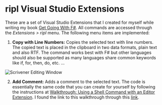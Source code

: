 # ripl Visual Studio Extensions

These are a set of Visual Studio Extensions that I created for myself while writing my book [Get Going With F#](https://github.com/rchandrashekara/get-going-with-fsharp). All commands are accessed through the _Extensions > ripl_ menu. The following menu items are implemented:

1. **Copy with Line Numbers:** Copies the selected text with line numbers. The copied text is placed in the clipboard in two data formats, plain text and also RTF. The command works best with F# but other languages should also be supported as many languages share common keywords like if, for, then, do, etc. ...

![Scrivener Editing Window](https://github.com/rchandrashekara/riplVisualStudioExtensions/blob/main/LineNumbers.jpg "Scrivener Editing Window")

2. **Add Comment:** Adds a comment to the selected text. The code is essentially the same code that you can create for yourself by following the instructions at [Walkthrough: Using a Shell Command with an Editor Extension](https://docs.microsoft.com/en-gb/previous-versions/visualstudio/visual-studio-2015/extensibility/walkthrough-using-a-shell-command-with-an-editor-extension?view=vs-2015&redirectedfrom=MSDN). I found the link to this walkthrough through this [link](https://stackoverflow.com/questions/2868127/get-the-selected-text-of-the-editor-window-visual-studio-extension).
